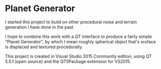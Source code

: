 # Planet Generator
I started this project to build on other procedural noise and terrain generation I have done in the past.  

I hope to combine this work with a QT interface to produce a fairly simple "Planet Generator", by which I mean roughly spherical object that's sruface is displaced and textured procedurally.

This project is created in Visual Studio 2015 Community edition,  using QT 5.5.1 (open source) and the QT5Package extension for VS2015.
